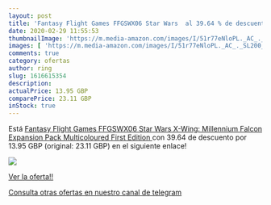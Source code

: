 ```yaml
---
layout: post
title: 'Fantasy Flight Games FFGSWX06 Star Wars  al 39.64 % de descuento'
date: 2020-02-29 11:55:53
thumbnailImage: 'https://m.media-amazon.com/images/I/51r77eNloPL._AC_._SL200_.jpg'
images: [ 'https://m.media-amazon.com/images/I/51r77eNloPL._AC_._SL200_.jpg' ]
comments: true
category: ofertas
author: ring
slug: 1616615354
description:
actualPrice: 13.95 GBP
comparePrice: 23.11 GBP
inStock: true
---
```


Está [Fantasy Flight Games FFGSWX06 Star Wars X-Wing: Millennium Falcon Expansion Pack  Multicoloured  First Edition ](https://www.amazon.com/dp/1616615354/?tag=redken08-20) con 39.64 de descuento por 13.95 GBP (original: 23.11 GBP) en el siguiente enlace!

[![](https://m.media-amazon.com/images/I/51r77eNloPL._AC_._SL200_.jpg)](https://www.amazon.com/dp/1616615354/?tag=redken08-20)

[Ver la oferta!!](https://www.amazon.com/dp/1616615354/?tag=redken08-20)

[Consulta otras ofertas en nuestro canal de telegram](https://t.me/s/ofertas25)
